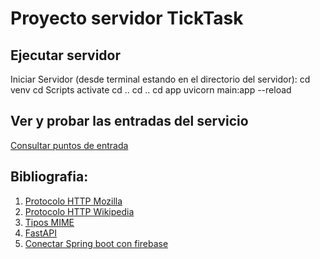 # Proyecto servidor TickTask

## Ejecutar servidor
Iniciar Servidor (desde terminal estando en el directorio del servidor):
cd venv
cd Scripts
activate
cd ..
cd ..
cd app
uvicorn main:app --reload

## Ver y probar las entradas del servicio
[Consultar puntos de entrada](http://127.0.0.1:8000/docs/)



## Bibliografia:
1. [Protocolo HTTP Mozilla](https://developer.mozilla.org/es/docs/Web/HTTP/Overview)
2. [Protocolo HTTP Wikipedia](https://es.wikipedia.org/wiki/Protocolo_de_transferencia_de_hipertexto)
3. [Tipos MIME](https://developer.mozilla.org/es/docs/Web/HTTP/Basics_of_HTTP/MIME_types/Common_types)
4. [FastAPI](https://fastapi.tiangolo.com/tutorial/)
5. [Conectar Spring boot con firebase](https://firebase.google.com/docs/firestore/quickstart?hl=es-419)
